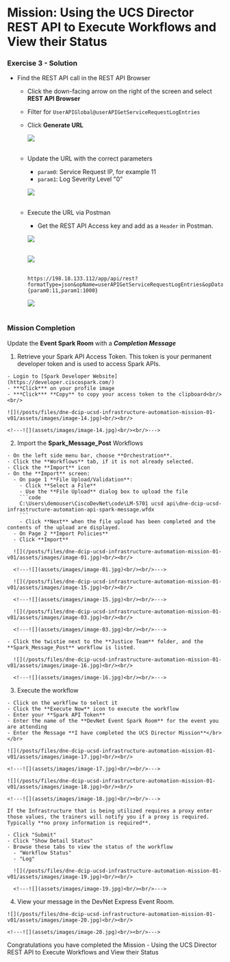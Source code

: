 # Mission: Using the UCS Director REST API to Execute Workflows and View their Status

### Exercise 3 - Solution

- Find the REST API call in the REST API Browser
  - Click the down-facing arrow on the right of the screen and select **REST API Browser**
  - Filter for  `UserAPIGlobal@userAPIGetServiceRequestLogEntries`
  - Click **Generate URL**

    ![](/posts/files/dne-dcip-ucsd-infrastructure-automation-mission-01-v01/assets/images/image-11.jpg)<br/><br/>

    <!---![](assets/images/image-11.jpg)<br/><br/>--->

  - Update the URL with the correct parameters
    - `param0`: Service Request IP, for example 11
    - `param1`: Log Severity Level "0"

    ![](/posts/files/dne-dcip-ucsd-infrastructure-automation-mission-01-v01/assets/images/image-12.jpg)<br/><br/>

    <!---![](assets/images/image-12.jpg)<br/><br/>--->

  - Execute the URL via Postman
    - Get the REST API Access key and add as a `Header` in Postman.

    ![](/posts/files/dne-dcip-ucsd-infrastructure-automation-mission-01-v01/assets/images/image-08.jpg)<br/><br/>

    <!---![](assets/images/image-08.jpg)<br/><br/>--->

    ![](/posts/files/dne-dcip-ucsd-infrastructure-automation-mission-01-v01/assets/images/image-09.jpg)<br/><br/>

    <!---![](assets/images/image-09.jpg)<br/><br/>--->

    ```code
    https://198.18.133.112/app/api/rest?formatType=json&opName=userAPIGetServiceRequestLogEntries&opData={param0:11,param1:1000}
    ```

    ![](/posts/files/dne-dcip-ucsd-infrastructure-automation-mission-01-v01/assets/images/image-13.jpg)<br/><br/>

    <!---![](assets/images/image-13.jpg)<br/><br/>--->

### Mission Completion

Update the **Event Spark Room** with a ***Completion Message***

  1. Retrieve your Spark API Access Token. This token is your permanent developer token and is used to access Spark APIs.

    - Login to [Spark Developer Website](https://developer.ciscospark.com/)
    - ***Click*** on your profile image
    - ***Click*** **Copy** to copy your access token to the clipboard<br/><br/>

    ![](/posts/files/dne-dcip-ucsd-infrastructure-automation-mission-01-v01/assets/images/image-14.jpg)<br/><br/>

    <!---![](assets/images/image-14.jpg)<br/><br/>--->

  2. Import the **Spark_Message_Post** Workflows

    - On the left side menu bar, choose **Orchestration**.
    - Click the **Workflows** tab, if it is not already selected.
    - Click the **Import** icon
    - On the **Import** screen:
      - On page 1 **File Upload/Validation**:
        - Click **Select a File**
        - Use the **File Upload** dialog box to upload the file
        ```code
        C:\Users\demouser\CiscoDevNet\code\LM-5701 ucsd api\dne-dcip-ucsd-infrastructure-automation-api-spark-message.wfdx
        ```
        - Click **Next** when the file upload has been completed and the contents of the upload are displayed.
      - On Page 2 **Import Policies**
      - Click **Import**

      ![](/posts/files/dne-dcip-ucsd-infrastructure-automation-mission-01-v01/assets/images/image-01.jpg)<br/><br/>

      <!---![](assets/images/image-01.jpg)<br/><br/>--->

      ![](/posts/files/dne-dcip-ucsd-infrastructure-automation-mission-01-v01/assets/images/image-15.jpg)<br/><br/>

      <!---![](assets/images/image-15.jpg)<br/><br/>--->

      ![](/posts/files/dne-dcip-ucsd-infrastructure-automation-mission-01-v01/assets/images/image-03.jpg)<br/><br/>

      <!---![](assets/images/image-03.jpg)<br/><br/>--->

    - Click the twistie next to the **Justice Team** folder, and the **Spark_Message_Post** workflow is listed.

      ![](/posts/files/dne-dcip-ucsd-infrastructure-automation-mission-01-v01/assets/images/image-16.jpg)<br/><br/>

      <!---![](assets/images/image-16.jpg)<br/><br/>--->

  3. Execute the workflow

    - Click on the workflow to select it
    - Click the **Execute Now** icon to execute the workflow
    - Enter your **Spark API Token**
    - Enter the name of the **DevNet Event Spark Room** for the event you are attending
    - Enter the Message **I have completed the UCS Director Mission**</br></br>

    ![](/posts/files/dne-dcip-ucsd-infrastructure-automation-mission-01-v01/assets/images/image-17.jpg)<br/><br/>

    <!---![](assets/images/image-17.jpg)<br/><br/>--->

    ![](/posts/files/dne-dcip-ucsd-infrastructure-automation-mission-01-v01/assets/images/image-18.jpg)<br/><br/>

    <!---![](assets/images/image-18.jpg)<br/><br/>--->

    If the Infrastructure that is being utilized requires a proxy enter those values, the trainers will notify you if a proxy is required.  Typically **no proxy information is required**.

    - Click "Submit"
    - Click "Show Detail Status"
    - Browse these tabs to view the status of the workflow
      - "Workflow Status"
      - "Log"

      ![](/posts/files/dne-dcip-ucsd-infrastructure-automation-mission-01-v01/assets/images/image-19.jpg)<br/><br/>

      <!---![](assets/images/image-19.jpg)<br/><br/>--->

  4. View your message in the DevNet Express Event Room.

    ![](/posts/files/dne-dcip-ucsd-infrastructure-automation-mission-01-v01/assets/images/image-20.jpg)<br/><br/>

    <!---![](assets/images/image-20.jpg)<br/><br/>--->

Congratulations you have completed the Mission - Using the UCS Director REST API to Execute Workflows and View their Status

